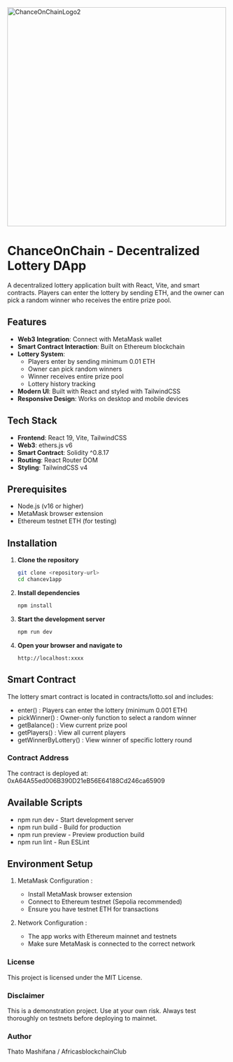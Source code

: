 <img width="500" height="500" alt="ChanceOnChainLogo2" src="https://github.com/user-attachments/assets/4eb29a70-e0f1-4556-b3b8-b2e1d156ae6f" />  

# ChanceOnChain - Decentralized Lottery DApp

A decentralized lottery application built with React, Vite, and smart contracts. Players can enter the lottery by sending ETH, and the owner can pick a random winner who receives the entire prize pool.

## Features

- **Web3 Integration**: Connect with MetaMask wallet
- **Smart Contract Interaction**: Built on Ethereum blockchain
- **Lottery System**: 
  - Players enter by sending minimum 0.01 ETH
  - Owner can pick random winners
  - Winner receives entire prize pool
  - Lottery history tracking
- **Modern UI**: Built with React and styled with TailwindCSS
- **Responsive Design**: Works on desktop and mobile devices

## Tech Stack

- **Frontend**: React 19, Vite, TailwindCSS
- **Web3**: ethers.js v6
- **Smart Contract**: Solidity ^0.8.17
- **Routing**: React Router DOM
- **Styling**: TailwindCSS v4

## Prerequisites

- Node.js (v16 or higher)
- MetaMask browser extension
- Ethereum testnet ETH (for testing)

## Installation

1. **Clone the repository**
   ```bash
   git clone <repository-url>
   cd chancev1app
   ```
2. **Install dependencies**
   ```bash
   npm install
   ```
3. **Start the development server**
   ```bash
   npm run dev
   ```
4. **Open your browser and navigate to**
   ```
   http://localhost:xxxx
   ```

## Smart Contract
The lottery smart contract is located in contracts/lotto.sol and includes:

- enter() : Players can enter the lottery (minimum 0.001 ETH)
- pickWinner() : Owner-only function to select a random winner
- getBalance() : View current prize pool
- getPlayers() : View all current players
- getWinnerByLottery() : View winner of specific lottery round

### Contract Address
The contract is deployed at: 0xA64A55ed006B390D21eB56E64188Cd246ca65909

## Available Scripts
- npm run dev - Start development server
- npm run build - Build for production
- npm run preview - Preview production build
- npm run lint - Run ESLint

## Environment Setup
1. MetaMask Configuration :
   
   - Install MetaMask browser extension
   - Connect to Ethereum testnet (Sepolia recommended)
   - Ensure you have testnet ETH for transactions
2. Network Configuration :
   
   - The app works with Ethereum mainnet and testnets
   - Make sure MetaMask is connected to the correct network


### License
This project is licensed under the MIT License.

### Disclaimer
This is a demonstration project. Use at your own risk. Always test thoroughly on testnets before deploying to mainnet.

### Author
Thato Mashifana / AfricasblockchainClub
